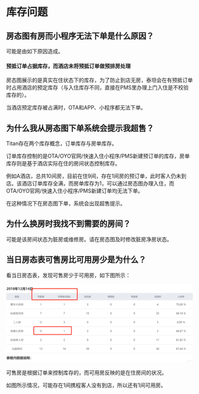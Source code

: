 # 库存问题

## 房态图有房而小程序无法下单是什么原因？

可能是由如下原因造成。

#### 预抵订单占据库存，而酒店未将预抵订单做预排房处理

房态图展示的是真实在住状态下的库存，为了防止到店无房，泰坦会在有预抵订单时占用酒店的预定库存（与入住库存不同，直接在PMS里办理上门入住是不校验库存的）。

当酒店预定库存被占满时，OTA和APP、小程序都无法下单。

## 为什么我从房态图下单系统会提示我超售？

Titan存在两个库存概念，订单库存与房单库存。

订单库存控制的是OTA/OYO官网/快速入住小程序/PMS新建预订单的库存，房单库存则是基于酒店实际在住的房间状态控制库存。

例如A酒店，总共10间房，目前在住9间，存在1间房的预订单，此时客人仍未到店。该酒店订单库存全满，而房单库存为1，可以通过房态图办理入住，而OTA/OYO官网/快速入住小程序/PMS新建订单均无法下单。

在这种情况下在房态图下单，系统会出现超售提示。

## 为什么换房时我找不到需要的房间？

可能是该房间状态为脏房或维修房。请在房态图及时修改脏房净房状态。

## 当日房态表可售房比可用房少是为什么？

看当日房态表，发现可售房少于可用房，如下图所示：

![&#x53EF;&#x552E;&#x623F;&#x5C11;&#x4E8E;&#x53EF;&#x7528;&#x623F;](../.gitbook/assets/image%20%2812%29.png)

  
可售房是根据订单来控制库存的，而可用房反映的是在住房间的状况。

如图所示情况，可能存在1间携程客人没有到店，所以还有1间可用房。

